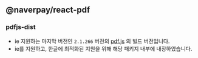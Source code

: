 ## @naverpay/react-pdf

### pdfjs-dist

- ie 지원하는 마지막 버전인 `2.1.266` 버전의 [pdf.js](https://github.com/mozilla/pdf.js) 의 빌드 버전입니다.
- ie를 지원하고, 한글에 최적화된 지원을 위해 해당 패키지 내부에 내장하였습니다.

